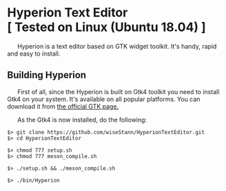 # Hyperion Text Editor<br /> [ Tested on Linux (Ubuntu 18.04) ]
&nbsp;&nbsp;&nbsp;&nbsp;&nbsp;&nbsp;Hyperion is a text editor based on GTK widget toolkit. It's handy, rapid and easy to install.

## Building Hyperion
&nbsp;&nbsp;&nbsp;&nbsp;&nbsp;&nbsp;First of all, since the Hyperion is built on Gtk4 toolkit you need to install Gtk4 on your system. It's available on all popular platforms. You can download it from [the official GTK page.](https://www.gtk.org/)

&nbsp;&nbsp;&nbsp;&nbsp;&nbsp;&nbsp;As the Gtk4 is now installed, do the following:
```
$> git clone https://github.com/wiseStann/HyperionTextEditor.git
$> cd HyperionTextEditor
```

```
$> chmod 777 setup.sh
$> chmod 777 meson_compile.sh
```

```
$> ./setup.sh && ./meson_compile.sh
```

```
$> ./bin/Hyperion
```
